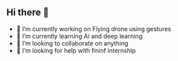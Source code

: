## Hi there 👋
- 🔭 I’m currently working on Flying drone using gestures 
- 🌱 I’m currently learning Ai and deep learning 
- 👯 I’m looking to collaborate on anything 
- 🤔 I’m looking for help with fininf internship 
<!--
**Himanshi282003/Himanshi282003** is a ✨ _special_ ✨ repository because its `README.md` (this file) appears on your GitHub profile.

Here are some ideas to get you started:


- 💬 Ask me about ...
- 📫 How to reach me: ...
- 😄 Pronouns: ...
- ⚡ Fun fact: ...
-->
